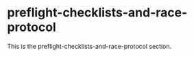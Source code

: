 # preflight-checklists-and-race-protocol

This is the preflight-checklists-and-race-protocol section.

